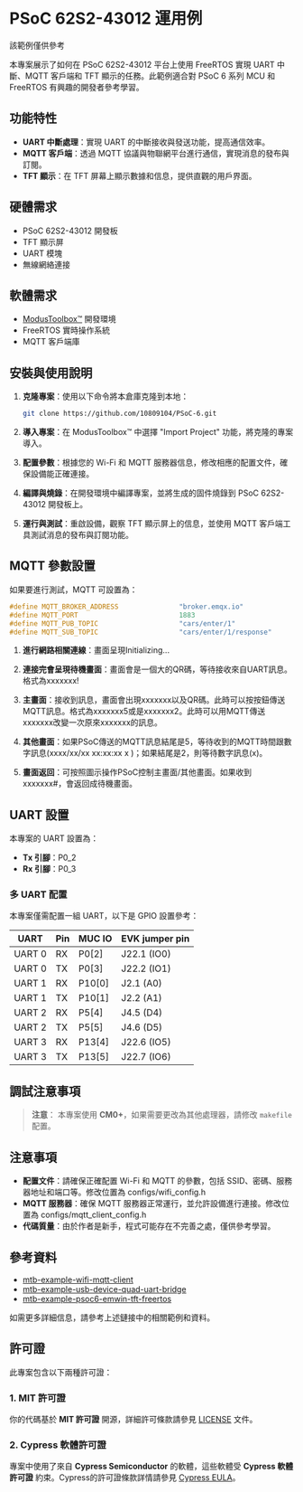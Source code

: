 # PSoC 62S2-43012 運用例

該範例僅供參考

本專案展示了如何在 PSoC 62S2-43012 平台上使用 FreeRTOS 實現 UART 中斷、MQTT 客戶端和 TFT 顯示的任務。此範例適合對 PSoC 6 系列 MCU 和 FreeRTOS 有興趣的開發者參考學習。

## 功能特性

- **UART 中斷處理**：實現 UART 的中斷接收與發送功能，提高通信效率。
- **MQTT 客戶端**：透過 MQTT 協議與物聯網平台進行通信，實現消息的發布與訂閱。
- **TFT 顯示**：在 TFT 屏幕上顯示數據和信息，提供直觀的用戶界面。

## 硬體需求

- PSoC 62S2-43012 開發板
- TFT 顯示屏
- UART 模塊
- 無線網絡連接

## 軟體需求

- [ModusToolbox™](https://www.infineon.com/cms/en/design-support/tools/sdk/modustoolbox-software/) 開發環境
- FreeRTOS 實時操作系統
- MQTT 客戶端庫

## 安裝與使用說明

1. **克隆專案**：使用以下命令將本倉庫克隆到本地：
   ```bash
   git clone https://github.com/10809104/PSoC-6.git
   ```

2. **導入專案**：在 ModusToolbox™ 中選擇 "Import Project" 功能，將克隆的專案導入。

3. **配置參數**：根據您的 Wi-Fi 和 MQTT 服務器信息，修改相應的配置文件，確保設備能正確連接。

4. **編譯與燒錄**：在開發環境中編譯專案，並將生成的固件燒錄到 PSoC 62S2-43012 開發板上。

5. **運行與測試**：重啟設備，觀察 TFT 顯示屏上的信息，並使用 MQTT 客戶端工具測試消息的發布與訂閱功能。

## MQTT 參數設置

如果要進行測試，MQTT 可設置為：
```c
#define MQTT_BROKER_ADDRESS               "broker.emqx.io"
#define MQTT_PORT                         1883
#define MQTT_PUB_TOPIC                    "cars/enter/1"
#define MQTT_SUB_TOPIC                    "cars/enter/1/response"
```
1. **進行網路相關連線**：畫面呈現Initializing...

2. **連接完會呈現待機畫面**：畫面會是一個大的QR碼，等待接收來自UART訊息。格式為xxxxxxx!

3. **主畫面**：接收到訊息，畫面會出現xxxxxxx以及QR碼。此時可以按按鈕傳送MQTT訊息。格式為xxxxxxx5或是xxxxxxx2。此時可以用MQTT傳送xxxxxxx改變一次原來xxxxxxx的訊息。

4. **其他畫面**：如果PSoC傳送的MQTT訊息結尾是5，等待收到的MQTT時間跟數字訊息(xxxx/xx/xx xx:xx:xx x  )；如果結尾是2，則等待數字訊息(x)。

6. **畫面返回**：可按照圖示操作PSoC控制主畫面/其他畫面。如果收到xxxxxxx#，會返回成待機畫面。

## UART 設置

本專案的 UART 設置為：
- **Tx 引腳**：P0_2
- **Rx 引腳**：P0_3

### 多 UART 配置

本專案僅需配置一組 UART，以下是 GPIO 設置參考：

| UART  | Pin | MUC IO | EVK jumper pin |
|-------|----|--------|---------------|
| UART 0 | RX | P0[2] | J22.1 (IO0) |
| UART 0 | TX | P0[3] | J22.2 (IO1) |
| UART 1 | RX | P10[0] | J2.1 (A0) |
| UART 1 | TX | P10[1] | J2.2 (A1) |
| UART 2 | RX | P5[4] | J4.5 (D4) |
| UART 2 | TX | P5[5] | J4.6 (D5) |
| UART 3 | RX | P13[4] | J22.6 (IO5) |
| UART 3 | TX | P13[5] | J22.7 (IO6) |

## 調試注意事項

> **注意**：
> 本專案使用 **CM0+**，如果需要更改為其他處理器，請修改 `makefile` 配置。

## 注意事項

- **配置文件**：請確保正確配置 Wi-Fi 和 MQTT 的參數，包括 SSID、密碼、服務器地址和端口等。修改位置為 configs/wifi_config.h
- **MQTT 服務器**：確保 MQTT 服務器正常運行，並允許設備進行連接。修改位置為 configs/mqtt_client_config.h
- **代碼質量**：由於作者是新手，程式可能存在不完善之處，僅供參考學習。

## 參考資料

- [mtb-example-wifi-mqtt-client](https://github.com/Infineon/mtb-example-wifi-mqtt-client)
- [mtb-example-usb-device-quad-uart-bridge](https://github.com/Infineon/mtb-example-usb-device-quad-uart-bridge)
- [mtb-example-psoc6-emwin-tft-freertos](https://github.com/Infineon/mtb-example-psoc6-emwin-tft-freertos)

如需更多詳細信息，請參考上述鏈接中的相關範例和資料。

## 許可證

此專案包含以下兩種許可證：

### 1. MIT 許可證

你的代碼基於 **MIT 許可證** 開源，詳細許可條款請參見 [LICENSE](./LICENSE) 文件。

### 2. Cypress 軟體許可證

專案中使用了來自 **Cypress Semiconductor** 的軟體，這些軟體受 **Cypress 軟體許可證** 約束。Cypress的許可證條款詳情請參見 [Cypress EULA](https://github.com/10809104/PSoC-6/blob/master/PSoC%206%20%E9%81%8B%E7%94%A8%E4%BE%8B/MQTT_with_TFT/LICENSE)。

